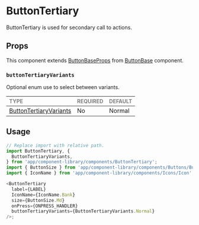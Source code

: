 # ButtonTertiary

ButtonTertiary is used for secondary call to actions.

## Props

This component extends [ButtonBaseProps](../ButtonBase/ButtonBase.types.ts#L14) from [ButtonBase](../ButtonBase/ButtonBase.tsx) component.

### `buttonTertiaryVariants`

Optional enum use to select between variants.

| <span style="color:gray;font-size:14px">TYPE</span>   | <span style="color:gray;font-size:14px">REQUIRED</span> | <span style="color:gray;font-size:14px">DEFAULT</span> |
| :---------------------------------------------------- | :------------------------------------------------------ | :----------------------------------------------------- |
| [ButtonTertiaryVariants](./ButtonTertiary.types.ts#L7) | No                                                      | Normal                                                 |

## Usage

```javascript
// Replace import with relative path.
import ButtonTertiary, {
  ButtonTertiaryVariants,
} from 'app/component-library/components/ButtonTertiary';
import { ButtonSize } from 'app/component-library/components/Buttons/Button/Button';
import { IconName } from 'app/component-library/components/Icons/Icon';

<ButtonTertiary
  label={LABEL}
  IconName={IconName.Bank}
  size={ButtonSize.Md}
  onPress={ONPRESS_HANDLER}
  buttonTertiaryVariants={ButtonTertiaryVariants.Normal}
/>;
```

